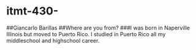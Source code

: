 # itmt-430-
##Giancarlo Barillas
##Where are you from?
###I was born in Naperville Illinois but moved to Puerto Rico. I studied in Puerto Rico all my middleschool and highschool career.
